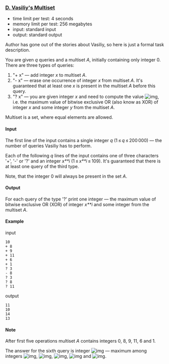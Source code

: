 ### [D. Vasiliy's Multiset](http://codeforces.com/problemset/problem/706/D)

- time limit per test: 4 seconds
- memory limit per test: 256 megabytes
- input: standard input
- output: standard output

Author has gone out of the stories about Vasiliy, so here is just a formal task description.

You are given *q* queries and a multiset *A*, initially containing only integer 0. There are three types of queries:

1. "+ x" — add integer *x* to multiset *A*.
2. "- x" — erase one occurrence of integer *x* from multiset *A*. It's guaranteed that at least one *x* is present in the multiset *A* before this query.
3. "? x" — you are given integer *x* and need to compute the value ![img](http://codeforces.com/predownloaded/af/1b/af1b4d5401ef843e35de22bbd1367fa78816de31.png), i.e. the maximum value of bitwise exclusive OR (also know as XOR) of integer *x* and some integer *y* from the multiset *A*.

Multiset is a set, where equal elements are allowed.

#### Input

The first line of the input contains a single integer *q* (1 ≤ *q* ≤ 200 000) — the number of queries Vasiliy has to perform.

Each of the following *q* lines of the input contains one of three characters '+', '-' or '?' and an integer *x**i* (1 ≤ *x**i* ≤ 109). It's guaranteed that there is at least one query of the third type.

Note, that the integer 0 will always be present in the set *A*.

#### Output

For each query of the type '?' print one integer — the maximum value of bitwise exclusive OR (XOR) of integer *x**i* and some integer from the multiset *A*.

#### Example

input

```
10
+ 8
+ 9
+ 11
+ 6
+ 1
? 3
- 8
? 3
? 8
? 11

```

output

```
11
10
14
13

```

#### Note

After first five operations multiset *A* contains integers 0, 8, 9, 11, 6 and 1.

The answer for the sixth query is integer ![img](http://codeforces.com/predownloaded/f1/be/f1be3f0eb002b70f2885010a36a4ee3437035f76.png) — maximum among integers ![img](http://codeforces.com/predownloaded/37/b9/37b978f8f58974079cd14c236f215799c4498de1.png), ![img](http://codeforces.com/predownloaded/5d/c1/5dc10ff70d05fbc23f9ca460fcdaabd323da2000.png), ![img](http://codeforces.com/predownloaded/25/ea/25eadc76e65c2dcc9e605d7cbcb8b85c432154b6.png), ![img](http://codeforces.com/predownloaded/4e/9f/4e9f7b2b7c9c3c4a682f5417c5422483016ee463.png) and ![img](http://codeforces.com/predownloaded/6f/0d/6f0d4181cb4df733db930b2d79c66c1f83fafd42.png).